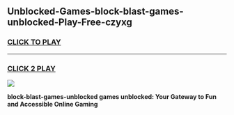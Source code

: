 
## Unblocked-Games-block-blast-games-unblocked-Play-Free-czyxg
<h3>
<a href="https://premium76.site?title=block-blast-games-unblocked&ref=23A">CLICK TO PLAY</a></h3>
<hr>

<h3>
<a href="https://premium76.site?title=block-blast-games-unblocked&ref=23A">CLICK 2 PLAY</a>
  
</h3>

<a href="https://premium76.site?title=block-blast-games-unblocked&ref=23A"><img src="https://clearcache.store/games.png"></a>


**block-blast-games-unblocked games unblocked: Your Gateway to Fun and Accessible Online Gaming**
